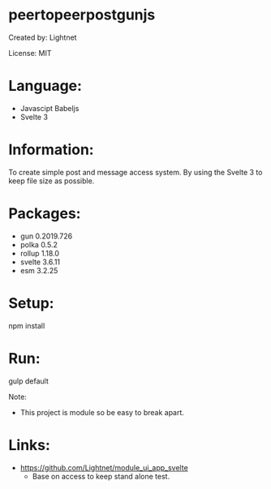 # peertopeerpostgunjs

 Created by: Lightnet

 License: MIT
 
# Language:
  * Javascipt Babeljs
  * Svelte 3

# Information:
 To create simple post and message access system. By using the Svelte 3 to keep file size as possible.

# Packages:
 * gun 0.2019.726
 * polka 0.5.2
 * rollup 1.18.0
 * svelte 3.6.11
 * esm 3.2.25

# Setup:
 npm install

# Run:
 gulp default

Note:
 * This project is module so be easy to break apart.

# Links:
 * https://github.com/Lightnet/module_ui_app_svelte
   * Base on access to keep stand alone test.